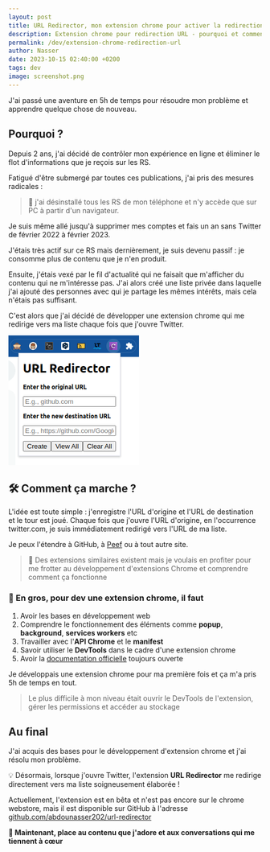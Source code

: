 ```yaml
---
layout: post
title: URL Redirector, mon extension chrome pour activer la redirection d'URL
description: Extension chrome pour redirection URL - pourquoi et comment ?
permalink: /dev/extension-chrome-redirection-url
author: Nasser
date: 2023-10-15 02:40:00 +0200
tags: dev
image: screenshot.png
---
```


J'ai passé une aventure en 5h de temps pour résoudre mon problème et apprendre quelque chose de nouveau.

## Pourquoi ?

Depuis 2 ans, j'ai décidé de contrôler mon expérience en ligne et éliminer le flot d'informations 
que je reçois sur les RS.

Fatigué d'être submergé par toutes ces publications, j'ai pris des mesures radicales : 

> 📵 j'ai désinstallé tous les RS de mon téléphone et n'y accède que sur PC à partir d'un navigateur. 

Je suis même allé jusqu'à supprimer mes comptes et fais un an sans Twitter de février 2022 à février 2023.

J'étais très actif sur ce RS mais dernièrement, je suis devenu passif : je consomme plus de contenu que je n'en 
produit.

Ensuite, j'étais vexé par le fil d'actualité qui ne faisait que m'afficher du contenu 
qui ne m'intéresse pas. J'ai alors créé une liste privée dans laquelle j'ai ajouté des personnes avec 
qui je partage les mêmes intérêts, mais cela n'étais pas suffisant.

C'est alors que j'ai décidé de développer une extension chrome qui me redirige vers ma liste chaque fois 
que j'ouvre Twitter.

![screenshot](/images/screenshot.png)

## 🛠️ Comment ça marche ?

L'idée est toute simple : j'enregistre l'URL d'origine et l'URL de destination et le tour est joué. 
Chaque fois que j'ouvre l'URL d'origine, en l'occurrence twitter.com, je suis immédiatement redirigé vers 
l'URL de ma liste.

Je peux l'étendre à GitHub, à [Peef](https://peef.dev) ou à tout autre site.

> 🌟 Des extensions similaires existent mais je voulais en profiter pour 
> me frotter au développement d'extensions Chrome et comprendre comment ça fonctionne

### 🤔 En gros, pour dev une extension chrome, il faut

1. Avoir les bases en développement web
2. Comprendre le fonctionnement des éléments comme **popup**, **background**, **services workers** etc
3. Travailler avec l'**API Chrome** et le **manifest**
4. Savoir utiliser le **DevTools** dans le cadre d'une extension chrome
5. Avoir la [documentation officielle](https://developer.chrome.com/docs/extensions/) toujours ouverte 

Je développais une extension chrome pour ma première fois et ça m'a pris 5h de temps en tout.

> Le plus difficile à mon niveau était ouvrir le DevTools de l'extension, gérer les permissions
> et accéder au stockage

## Au final

J'ai acquis des bases pour le développement d'extension chrome et j'ai résolu mon problème.

💡 Désormais, lorsque j'ouvre Twitter, l'extension **URL Redirector** me redirige
directement vers ma liste soigneusement élaborée !

Actuellement, l'extension est en bêta et n'est pas encore sur le chrome webstore, mais il est disponible 
sur GitHub à l'adresse [github.com/abdounasser202/url-redirector](https://github.com/abdounasser202/url-redirector)

**🚀 Maintenant, place au contenu que j'adore et aux conversations qui me tiennent à cœur**

